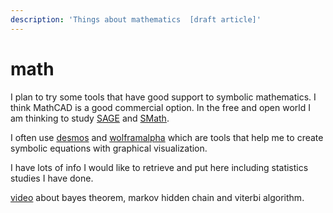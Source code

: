 ```yaml
---
description: 'Things about mathematics  [draft article]'
---
```


# math

I plan to try some tools that have good support to symbolic mathematics. I think MathCAD is a good commercial option. In the free and open world I am thinking to study [SAGE](http://www.sagemath.org/) and [SMath](https://en.smath.com/view/SMathStudio/summary).

I often use [desmos](https://www.desmos.com/) and [wolframalpha](https://www.wolframalpha.com) which are tools that help me to create symbolic equations with graphical visualization.

I have lots of info I would like to retrieve and put here including statistics studies I have done.

[video](https://youtu.be/kqSzLo9fenk) about bayes theorem, markov hidden chain and viterbi algorithm.

